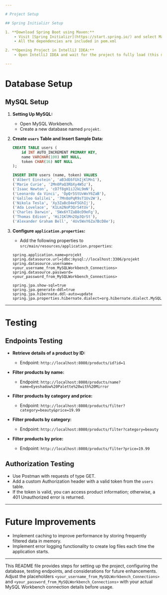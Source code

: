 ```yaml
---

# Project Setup

## Spring Initializr Setup

1. **Download Spring Boot using Maven:**
    - Visit [Spring Initializr](https://start.spring.io/) and select Maven as the build tool.
    - All the dependencies are included in pom.xml

2. **Opening Project in IntelliJ IDEA:**
    - Open IntelliJ IDEA and wait for the project to fully load (this may take a few minutes).

---
```


# Database Setup

## MySQL Setup

1. **Setting Up MySQL:**
    - Open MySQL Workbench.
    - Create a new database named `projekt`.
   

2. **Create `users` Table and Insert Sample Data:**

   ```sql
   CREATE TABLE users (
       id INT AUTO_INCREMENT PRIMARY KEY,
       name VARCHAR(100) NOT NULL,
       token CHAR(16) NOT NULL
   );

   INSERT INTO users (name, token) VALUES
   ('Albert Einstein', 'aB3dE6fGhIjKlMn1'),
   ('Marie Curie', '2Mn0PaQ3RbXy4W5z'),
   ('Isaac Newton', 'cD7f8gH1iJ2kL9mN'),
   ('Leonardo da Vinci', 'OpQr5StUvWxY6ZaB'),
   ('Galileo Galilei', '7Mn8oPqR9sT1Uv2W'),
   ('Nikola Tesla', 'Xy3ZaBcD4eF5GhIj'),
   ('Ada Lovelace', 'K1Lm2NoP3QrS4tUv'),
   ('Charles Darwin', '5Wx6Y7ZaB8cD9eFg'),
   ('Thomas Edison', 'HiJ1KlMn2Op3QrSt'),
   ('Alexander Graham Bell', '4Uv5WxY6Za7BcD8e');
   ```

3. **Configure `application.properties`:**
    - Add the following properties to `src/main/resources/application.properties`:

   ```properties
   spring.application.name=projekt
   spring.datasource.url=jdbc:mysql://localhost:3306/projekt
   spring.datasource.username=<your_username_from_MySQLWorkbench_Connections>
   spring.datasource.password=<your_password_from_MySQLWorkbench_Connections>

   spring.jpa.show-sql=true
   spring.jpa.generate-ddl=true
   spring.jpa.hibernate.ddl-auto=update
   spring.jpa.properties.hibernate.dialect=org.hibernate.dialect.MySQL8Dialect
   ```

---

# Testing

## Endpoints Testing

- **Retrieve details of a product by ID:**
    - Endpoint: `http://localhost:8080/products/id?id=1`

- **Filter products by name:**
    - Endpoint: `http://localhost:8080/products/name?name=Eyeshadow%20Palette%20with%20Mirror`

- **Filter products by category and price:**
    - Endpoint: `http://localhost:8080/products/filter?category=beauty&price=19.99`

- **Filter products by category:**
    - Endpoint: `http://localhost:8080/products/filter?category=beauty`

- **Filter products by price:**
    - Endpoint: `http://localhost:8080/products/filter?price=19.99`

## Authorization Testing

- Use Postman with requests of type GET.
- Add a custom Authorization header with a valid token from the `users` table.
- If the token is valid, you can access product information; otherwise, a 401 Unauthorized error is returned.

---

# Future Improvements

- Implement caching to improve performance by storing frequently filtered data in memory.
- Implement error logging functionality to create log files each time the application starts.

---

This README file provides steps for setting up the project, configuring the database, testing endpoints, and considerations for future enhancements. Adjust the placeholders `<your_username_from_MySQLWorkbench_Connections>` and `<your_password_from_MySQLWorkbench_Connections>` with your actual MySQL Workbench connection details before usage.